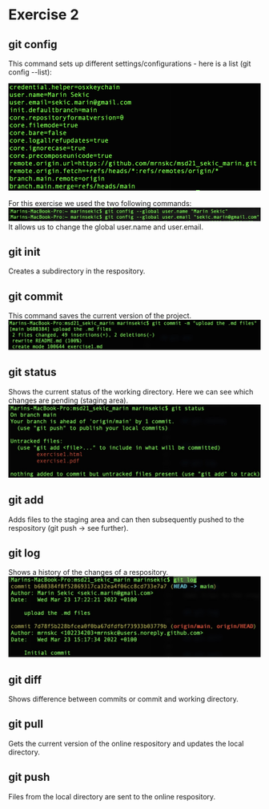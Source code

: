 # Exercise 2

## git config
This command sets up different settings/configurations - here is a list (git config --list):

![Image could not be loaded](resources/images/git-config---list.png)

For this exercise we used the two following commands:
![Image could not be loaded](resources/images/git-config.jpg)
It allows us to change the global user.name and user.email.

## git init
Creates a subdirectory in the respository.

## git commit
This command saves the current version of the project.
![Image could not be loaded](resources/images/git-commit.jpg)

## git status
Shows the current status of the working directory. Here we can see which changes are pending (staging area).\
![Image could not be loaded](resources/images/git-status.jpg)

## git add
Adds files to the staging area and can then subsequently pushed to the respository (git push -> see further).

## git log
Shows a history of the changes of a respository.\
![Image could not be loaded](resources/images/git-log.jpg)

## git diff
Shows difference between commits or commit and working directory.

## git pull
Gets the current version of the online respository and updates the local directory.

## git push
Files from the local directory are sent to the online respository.